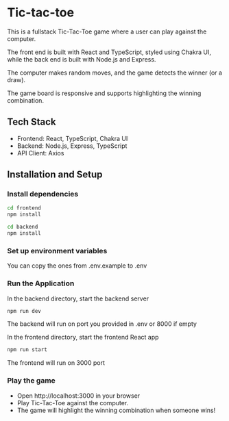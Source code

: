 # Tic-tac-toe

This is a fullstack Tic-Tac-Toe game where a user can play against the computer.

The front end is built with React and TypeScript, styled using Chakra UI, while the back end is built with Node.js and Express.

The computer makes random moves, and the game detects the winner (or a draw).

The game board is responsive and supports highlighting the winning combination.

## Tech Stack

* Frontend: React, TypeScript, Chakra UI
* Backend: Node.js, Express, TypeScript
* API Client: Axios

## Installation and Setup
### Install dependencies
```bash
cd frontend
npm install
```
```bash
cd backend
npm install
```
### Set up environment variables
You can copy the ones from .env.example to .env

### Run the Application
In the backend directory, start the backend server
```bash
npm run dev
```
The backend will run on port you provided in .env or 8000 if empty

In the frontend directory, start the frontend React app
```bash
npm run start
```
The frontend will run on 3000 port

### Play the game

* Open http://localhost:3000 in your browser
* Play Tic-Tac-Toe against the computer.
* The game will highlight the winning combination when someone wins!

